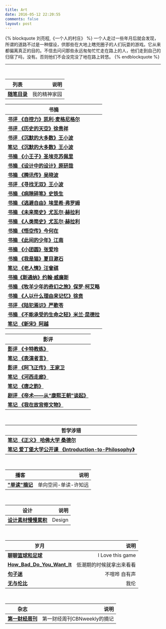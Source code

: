 ```yaml
---
title: Art
date: 2016-05-12 22:20:55
comments: false
layout: post
---
```


{% blockquote 刘亮程,《一个人的村庄》 %}
一个人走过一些年月后就会发现，所谓的道路不过是一种摆设，供那些在大地上瞎兜圈子的人们玩耍的游戏。它从来都偏离真正的目的。不信去问问那些永远匆匆忙忙走在路上的人，他们走到自己的归宿了吗，没有。否则他们不会没完没了地在路上转悠。
{% endblockquote %}

***

<br>

| 列表           | 说明           | 
| ------------- | -------------:| 
| **<a href="/art/diary/【随笔目录】我的精神家园/">随笔目录</a>** | 我的精神家园|

| 书摘           | 
| ------------- |
| **<a href="/art/book/book-the-willpower-instinct/">书评 《自控力》凯利·麦格尼格尔 </a>** |
| **<a href="/art/book/book-xuguixiang-lishidetiankong/">书评 《历史的天空》徐贵祥 </a>** |
| **<a href="/art/book/spiritualhome/silent-majority-review/">书评 《沉默的大多数》王小波 </a>** |
| **<a href="/art/book/spiritualhome/silent-majority/">笔记 《沉默的大多数》王小波 </a>** |
| **<a href="/art/book/书摘-小王子/">书摘 《小王子》圣埃克苏佩里 </a>**  |
| **<a href="/art/book/书摘-原研哉-设计中的设计/">书摘 《设计中的设计》原研哉 </a>** |
| **<a href="/art/book/书评-吴晓波-腾讯传/">书摘 《腾讯传》吴晓波 </a>**  |
| **<a href="/art/book/书摘-王小波-寻找无双/">书评 《寻找无双》王小波 </a>**  |
| **<a href="/art/book/书摘-病隙碎笔/">书摘 《病隙碎笔》史铁生 </a>**        |
| **<a href="/art/book/书摘-逃避自由/">书摘 《逃避自由》埃里希·弗罗姆 </a>**  |
| **<a href="/art/book/书摘-未来简史/">书摘 《未来简史》尤瓦尔·赫拉利 </a>**  |
| **<a href="/art/book/书摘-人类简史/">书摘 《人类简史》尤瓦尔·赫拉利 </a>**  |
| **<a href="/art/book/书摘-悟空传/">书摘 《悟空传》今何在 </a>**  |
| **<a href="/art/book/书摘-此间的少年/">书摘 《此间的少年》江南 </a>**  |
| **<a href="/art/book/书摘-张爱玲-小团圆/">书摘 《小团圆》张爱玲 </a>**  |
| **<a href="/art/book/书摘-夏目漱石-我是猫/">书摘 《我是猫》夏目漱石 </a>**  |
| **<a href="/art/book/笔记-汪曾祺-老人情/">笔记 《老人情》汪曾祺</a>**  |     
| **<a href="/art/book/书摘-斯通纳/">书摘《斯通纳》约翰·威廉斯  </a>** |   
| **<a href="/art/book/书摘-牧羊少年的奇幻之旅">书摘 《牧羊少年的奇幻之旅》保罗·柯艾略 </a>** |
| **<a href="/art/book/书摘-徐贲-人以什么理由来记忆/">书摘 《人以什么理由来记忆》徐贲</a>** |
| **<a href="/art/book/书评-严歌苓-陆犯焉识/">书评 《陆犯焉识》严歌苓 </a>** | 
| **<a href="/art/book/书摘-不能承受的生命之轻/">书摘 《不能承受的生命之轻》米兰·昆德拉 </a>**  |
| **<a href="/art/book/笔记-阿越-新宋/">笔记 《新宋》阿越 </a>**  |

| 影评           | 
| ------------- |
| **<a href="/art/movie/movie-coach-carter-2005//">影评 《卡特教练》</a>**    |
| **<a href="/art/movie/movie-talk-2017/">笔记 《表演者言》</a>**    |
| **<a href="/art/movie/笔记-电影-阿飞正传/">影评 《阿飞正传》 王家卫</a>**    |
| **<a href="/art/movie/笔记-纪录片-河西走廊/">笔记 《河西走廊》</a>**    |
| **<a href="/art/movie/笔记-纪录片-唐之韵/">笔记 《唐之韵》</a>**     |
| **<a href="/art/movie/笔记-电视剧-帝术/">剧评 《帝术——从“康熙王朝”谈起》</a>** | 
| **<a href="/art/movie/笔记-纪录片-我在故宫修文物/">笔记 《我在故宫修文物》</a>**| 

<br> 

| 哲学涉猎          | 
| ------------- | 
| **<a href="/art/philosophy/笔记-正义-哈佛大学/">笔记 《正义》 哈佛大学 桑德尔</a>** |
| **<a href="/art/philosophy/Coursera-Introduction-to-Philosophy/">笔记 爱丁堡大学公开课 《Introduction-to-Philosophy》</a>** |

<br>   

| 播客           | 说明           | 
| ------------- | -------------:| 
| **<a href="/art/One_Way_Street摘记/">"单读"摘记</a>** | 单向空间-单读-许知远  |


<br>   

| 设计           | 说明           | 
| ------------- | -------------:| 
| **<a href="/art/design/设计素材慢慢累积/">设计素材慢慢累积</a>** | Design               |


<br>   

| 岁月           | 说明           | 
| ------------- | -------------:| 
| **<a href="/art/life/聊聊篮球和足球/">聊聊篮球和足球</a>** | I Love this game  |
| **<a href="/art/life/How_Bad_Do_You_Want_It/">How_Bad_Do_You_Want_It</a>**| 低潮期的时候就拿出来看看|
| **<a href="/art/句子迷/">句子迷</a>**              | 不喧哗 自有声       |
| **<a href="/art/life/Jay-Chou/">无与伦比</a>** | 我伦         |




<br>

| 杂志           | 说明           | 
| ------------- | -------------:| 
| **<a href="/art/cbnweekly/第一财经周刊-摘记/">第一财经周刊</a>** | 第一财经周刊CBNweekly的摘记  |





